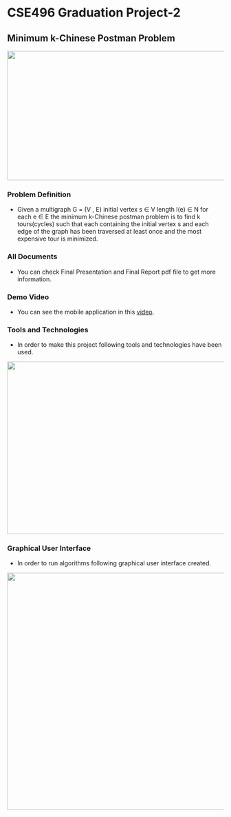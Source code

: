 # CSE496 Graduation Project-2

## Minimum k-Chinese Postman Problem

<p align="center">
  <img width="600" height="300" src="https://i.ibb.co/w7wBvCM/chinesee.png">
</p>

### Problem Definition

- Given a multigraph G = (V , E) initial vertex s ∈ V length l(e) ∈ N for each e ∈ E the minimum k-Chinese postman problem is to find k tours(cycles) such that each containing the initial vertex s and each edge of the graph has been traversed at least once and the most expensive tour is minimized.

### All Documents
- You can check Final Presentation and Final Report pdf file to get more information.

### Demo Video
- You can see the mobile application in this [video](https://youtu.be/bzs2MP1MxOg).

### Tools and Technologies

- In order to make this project following tools and technologies have been used.

<p align="center">
  <img width="700" height="400" src="https://i.ibb.co/0JG0Jyp/techss.png">
</p>

### Graphical User Interface

- In order to run algorithms following graphical user interface created.

<p align="center">
  <img width="1000" height="550" src="https://i.ibb.co/8X9QMvs/bitirme-gui.png">
</p>

